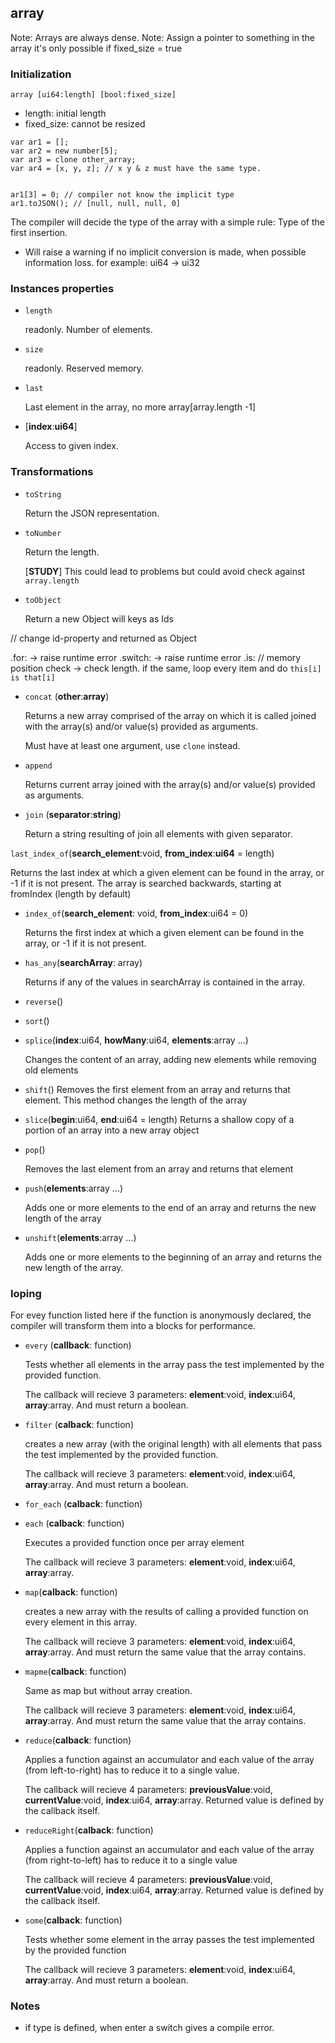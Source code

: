## array

Note: Arrays are always dense.
Note: Assign a pointer to something in the array it's only possible if fixed_size = true

### Initialization

```
array [ui64:length] [bool:fixed_size]
```

* length: initial length
* fixed_size: cannot be resized

```
var ar1 = [];
var ar2 = new number[5];
var ar3 = clone other_array;
var ar4 = [x, y, z]; // x y & z must have the same type.


ar1[3] = 0; // compiler not know the implicit type
ar1.toJSON(); // [null, null, null, 0]
```

The compiler will decide the type of the array with a simple rule: Type of the first insertion.

* Will raise a warning if no implicit conversion is made, when possible information loss. for example: ui64 -> ui32

### Instances properties

* `length`

  readonly. Number of elements.

* `size`

  readonly. Reserved memory.

* `last`

  Last element in the array, no more array[array.length -1]

* [**index**:**ui64**]

  Access to given index.

### Transformations

* `toString`

  Return the JSON representation.

* `toNumber`

  Return the length.

  [**STUDY**] This could lead to problems but could avoid check against `array.length`

* `toObject`

  Return a new Object will keys as Ids

 // change id-property and returned as Object

.for: -> raise runtime error
.switch: -> raise runtime error
.is: // memory position check -> check length. if the same, loop every item and do `this[i] is that[i]`

* `concat` (**other**:**array**)

  Returns a new array comprised of the array on which it is called joined with the array(s) and/or value(s) provided as arguments.

  Must have at least one argument, use `clone` instead.

* `append`

  Returns current array joined with the array(s) and/or value(s) provided as arguments.

* `join` (**separator**:**string**)

  Return a string resulting of join all elements with given separator.

`last_index_of`(**search_element**:void, **from_index**:**ui64** = length)

  Returns the last index at which a given element can be found in the array, or -1 if it is not present. The array is searched backwards, starting at fromIndex (length by default)

* `index_of`(**search_element**: void, **from_index**:ui64 = 0)

  Returns the first index at which a given element can be found in the array, or -1 if it is not present.

* `has_any`(**searchArray**: array)

  Returns if any of the values in searchArray is contained in the array.

* `reverse`()
* `sort`()
* `splice`(**index**:ui64, **howMany**:ui64, **elements**:array ...)

  Changes the content of an array, adding new elements while removing old elements

* `shift`()
  Removes the first element from an array and returns that element. This method changes the length of the array

* `slice`(**begin**:ui64, **end**:ui64 = length)
  Returns a shallow copy of a portion of an array into a new array object

* `pop`()

  Removes the last element from an array and returns that element

* `push`(**elements**:array ...)

  Adds one or more elements to the end of an array and returns the new length of the array

* `unshift`(**elements**:array ...)

  Adds one or more elements to the beginning of an array and returns the new length of the array.


### loping

For evey function listed here if the function is anonymously declared, the compiler will transform them into a blocks for performance.

* `every` (**callback**: function)

  Tests whether all elements in the array pass the test implemented by the provided function.

  The callback will recieve 3 parameters: **element**:void, **index**:ui64, **array**:array. And must return a boolean.

* `filter` (**calback**: function)

  creates a new array (with the original length) with all elements that pass the test implemented by the provided function.

  The callback will recieve 3 parameters: **element**:void, **index**:ui64, **array**:array. And must return a boolean.

* `for_each`  (**calback**: function)
* `each` (**calback**: function)

  Executes a provided function once per array element

  The callback will recieve 3 parameters: **element**:void, **index**:ui64, **array**:array.

* `map`(**calback**: function)

  creates a new array with the results of calling a provided function on every element in this array.

  The callback will recieve 3 parameters: **element**:void, **index**:ui64, **array**:array. And must return the same value that the array contains.

* `mapme`(**calback**: function)

  Same as map but without array creation.

  The callback will recieve 3 parameters: **element**:void, **index**:ui64, **array**:array. And must return the same value that the array contains.

* `reduce`(**calback**: function)

  Applies a function against an accumulator and each value of the array (from left-to-right) has to reduce it to a single value.

  The callback will recieve 4 parameters: **previousValue**:void, **currentValue**:void, **index**:ui64, **array**:array. Returned value is defined by the callback itself.

* `reduceRight`(**calback**: function)

  Applies a function against an accumulator and each value of the array (from right-to-left) has to reduce it to a single value

  The callback will recieve 4 parameters: **previousValue**:void, **currentValue**:void, **index**:ui64, **array**:array. Returned value is defined by the callback itself.

* `some`(**calback**: function)

  Tests whether some element in the array passes the test implemented by the provided function

  The callback will recieve 3 parameters: **element**:void, **index**:ui64, **array**:array. And must return a boolean.


### Notes

* if type is defined, when enter a switch gives a compile error.
